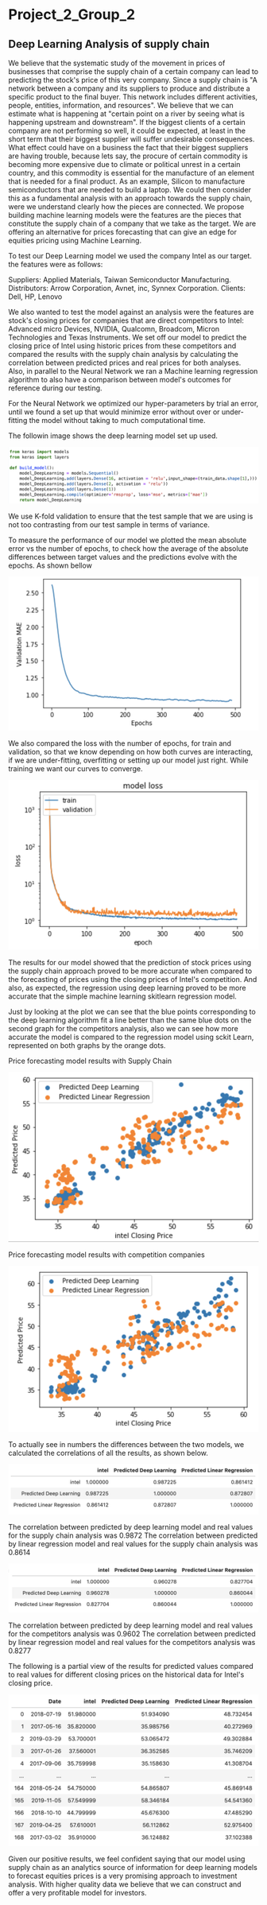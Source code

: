 # Project_2_Group_2

## Deep Learning Analysis of supply chain 

We believe that the systematic study of the movement in prices of businesses that comprise the supply chain of a certain company can lead to predicting the stock's price of this very company. Since a supply chain is "A network between a company and its suppliers to produce and distribute a specific product to the final buyer. This network includes different activities, people, entities, information, and resources". We believe that we can estimate  what is happening at "certain point on a river by seeing what is happening upstream and downstream". If the biggest clients of a certain company are not performing so well, it could be expected, at least in the short term that their biggest supplier will suffer undesirable consequences. What effect could have on a business the fact that their biggest suppliers are having trouble, because lets say, the procure of certain commodity is becoming more expensive due to climate or political unrest in a certain country, and this commodity is essential for the manufacture of an element that is needed for a final product. As an example, Silicon to manufacture semiconductors that are needed to build a laptop. We could then consider this as a fundamental analysis with an approach towards the supply chain, were we understand clearly how the pieces are connected. We propose building machine learning models were the features are the pieces that constitute the supply chain of a company that we take as the target. We are offering an alternative for prices forecasting that can give an edge for equities pricing using Machine Learning.

To test our Deep Learning model we used the company Intel as our target. the features were as follows:

Suppliers: Applied Materials, Taiwan Semiconductor Manufacturing.
Distributors: Arrow Corporation, Avnet, inc, Synnex Corporation.
Clients: Dell, HP, Lenovo

We also wanted to test the model against an analysis were the features are stock's closing prices for companies that are direct competitors to Intel: Advanced micro Devices, NVIDIA, Qualcomn, Broadcom, Micron Technologies and Texas Instruments. We set off our model to predict the closing price of Intel using historic prices from these competitors and compared the results with the supply chain analysis by calculating the correlation between predicted prices and real prices for both analyses. Also, in parallel to the Neural Network we ran a Machine learning regression algorithm to also have a comparison between model's outcomes for reference during our testing.

For the Neural Network we optimized our hyper-parameters by trial an error, until we found a set up that would minimize error without over or under-fitting the model without taking to much computational time.

The followin image shows the deep learning model set up used.


![model setup](/images/model.png)


We use K-fold validation to ensure that the test sample that we are using is not too contrasting from our test sample in terms of variance.

To measure the performance of our model we plotted the mean absolute error vs the number of epochs, to check how the average of the absolute differences between target values and the predictions evolve with the epochs. As shown bellow

![MAE_vs_epochs](/images/MAE_vs_epochs.png)

We also compared the loss with the number of epochs, for train and validation, so that we know depending on how both curves are interacting, if we are under-fitting, overfitting or setting up our model just right. While training we want our curves to converge.

![loss_vs_epochs](/images/loss_vs_epochs.png)

The results for our model showed that the prediction of stock prices using the supply chain approach proved to be more accurate when compared to the forecasting of prices using the closing prices of Intel's competition. And also, as expected, the regression using deep learning proved to be more accurate that the simple machine learning skitlearn regression model.

Just by looking at the plot we can see that the blue points corresponding to the deep learning algorithm fit a line better than the same blue dots on the second graph for the competitors analysis, also we can see how more accurate the model is compared to the regression model using sckit Learn, represented on both graphs by the orange dots.


Price forecasting model results with Supply Chain 

![supply_chain](/images/supply_chain.png)


Price forecasting model results with competition companies

![competition](/images/competition.png)

To actually see in numbers the differences between the two models, we calculated the correlations of all the results, as shown below.

![correlation_sc](/images/correlation_sc.png)

The correlation between predicted by deep learning model and real values for the supply chain analysis was 0.9872
The correlation between predicted by linear regression model and real values for the supply chain analysis was 0.8614

![correlation_comp](/images/correlation_comp.png)

The correlation between predicted by deep learning model and real values for the competitors analysis was 0.9602
The correlation between predicted by linear regression model and real values for the competitors analysis was 0.8277

The following is a partial view of the results for predicted values compared to real values for different closing prices on the historical data for Intel's closing price.

![results](/images/results.png)

Given our positive results, we feel confident saying that our model  using supply chain as an analytics source of information for deep learning models to forecast equities prices is a very promising approach to investment analysis. With higher quality data we believe that we can construct and offer a very profitable model for investors.

